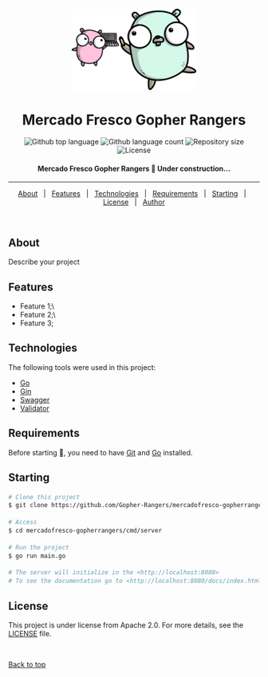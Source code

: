 <p align="center">
<img src="https://github.com/ashleymcnamara/gophers/blob/master/TEACHING_GOPHER.png?raw=true" width="250"/>
</p>

<h1 align="center">Mercado Fresco Gopher Rangers</h1>

<p align="center">
  <img alt="Github top language" src="https://img.shields.io/github/languages/top/Gopher-Rangers/mercadofresco-gopherrangers?color=56BEB8">

  <img alt="Github language count" src="https://img.shields.io/github/languages/count/Gopher-Rangers/mercadofresco-gopherrangers?color=56BEB8">

  <img alt="Repository size" src="https://img.shields.io/github/repo-size/Gopher-Rangers/mercadofresco-gopherrangers?color=56BEB8">

  <img alt="License" src="https://img.shields.io/github/license/Gopher-Rangers/mercadofresco-gopherrangers?color=56BEB8">

  <!-- <img alt="Github issues" src="https://img.shields.io/github/issues/Gopher-Rangers/mercadofresco-gopherrangers?color=56BEB8" /> -->

  <!-- <img alt="Github forks" src="https://img.shields.io/github/forks/Gopher-Rangers/mercadofresco-gopherrangers?color=56BEB8" /> -->

  <!-- <img alt="Github stars" src="https://img.shields.io/github/stars/Gopher-Rangers/mercadofresco-gopherrangers?color=56BEB8" /> -->
</p>

<!-- Status -->

<h4 align="center"> 
	Mercado Fresco Gopher Rangers 🚀 Under construction...
</h4> 

<hr>

<p align="center">
  <a href="#about">About</a> &#xa0; | &#xa0; 
  <a href="#features">Features</a> &#xa0; | &#xa0;
  <a href="#technologies">Technologies</a> &#xa0; | &#xa0;
  <a href="#requirements">Requirements</a> &#xa0; | &#xa0;
  <a href="#starting">Starting</a> &#xa0; | &#xa0;
  <a href="#license">License</a> &#xa0; | &#xa0;
  <a href="https://github.com/Gopher-Rangers" target="_blank">Author</a>
</p>

<br>

## About ##

Describe your project

## Features ##

- Feature 1;\
- Feature 2;\
- Feature 3;

## Technologies ##

The following tools were used in this project:

- [Go](https://go.dev/)
- [Gin](https://gin-gonic.com/)
- [Swagger](https://swagger.io/)
- [Validator](https://pkg.go.dev/github.com/go-playground/validator/v10)

## Requirements ##

Before starting :checkered_flag:, you need to have [Git](https://git-scm.com) and [Go](https://go.dev/) installed.

## Starting ##

```bash
# Clone this project
$ git clone https://github.com/Gopher-Rangers/mercadofresco-gopherrangers

# Access
$ cd mercadofresco-gopherrangers/cmd/server

# Run the project
$ go run main.go

# The server will initialize in the <http://localhost:8080>
# To see the documentation go to <http://localhost:8080/docs/index.html#/>
```

## License ##

This project is under license from Apache 2.0. For more details, see the [LICENSE](LICENSE) file.

&#xa0;

<a href="#top">Back to top</a>
